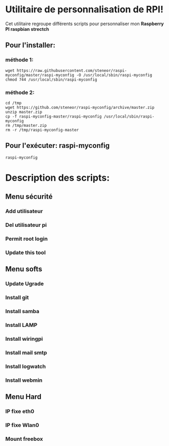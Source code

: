 # Utilitaire de personnalisation de RPI!

Cet utilitaire regroupe différents scripts pour personnaliser mon **Raspberry PI raspbian strectch**

## Pour l'installer:
### méthode 1:
    wget https://raw.githubusercontent.com/steneor/raspi-myconfig/master/raspi-myconfig -O /usr/local/sbin/raspi-myconfig
    chmod 744 /usr/local/sbin/raspi-myconfig
### méthode 2:
    cd /tmp
    wget https://github.com/steneor/raspi-myconfig/archive/master.zip
    unzip master.zip
    cp -f raspi-myconfig-master/raspi-myconfig /usr/local/sbin/raspi-myconfig
    rm /tmp/master.zip
    rm -r /tmp/raspi-myconfig-master
## Pour l'exécuter: raspi-myconfig
	raspi-myconfig

# Description des scripts:
## Menu sécurité
### Add utilisateur
### Del utilisateur pi
### Permit root login
### Update this tool
## Menu softs
### Update Ugrade
### Install git
### Install samba
### Install LAMP
### Install wiringpi
### Install mail smtp
### Install logwatch
### Install webmin
## Menu Hard
### IP fixe eth0
### IP fixe Wlan0
### Mount freebox